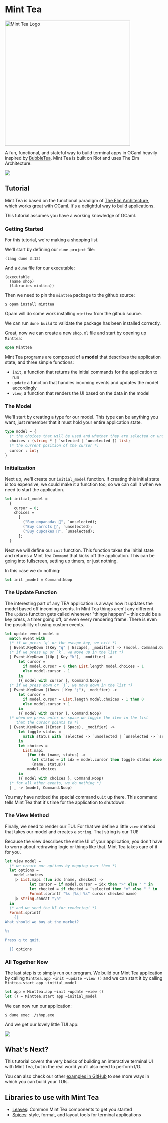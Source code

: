 # Mint Tea
<img src="https://github.com/dmmulroy/minttea/assets/2755722/e9e96e73-1f7f-4b8f-8bb1-445308dfe8bd" alt="Mint Tea Logo" width="400"/>

A fun, functional, and stateful way to build terminal apps in OCaml heavily
inspired by [BubbleTea][bubbletea]. Mint Tea is built on Riot and uses The Elm
Architecture.

[bubbletea]: https://github.com/charmbracelet/bubbletea

<img src="https://github.com/leostera/minttea/raw/main/examples/views/demo.gif"/>

## Tutorial

Mint Tea is based on the functional paradigm of [The Elm
Architecture][tea], which works great with OCaml. It's a delightful
way to build applications.

This tutorial assumes you have a working knowledge of OCaml.

[tea]: https://guide.elm-lang.org/architecture/

### Getting Started

For this tutorial, we're making a shopping list.

We'll start by defining our `dune-project` file:

```dune
(lang dune 3.12)
```

And a `dune` file for our executable:

```dune
(executable
  (name shop)
  (libraries minttea))
```

Then we need to pin the `minttea` package to the github source:

```
$ opam install minttea
```

Opam will do some work installing `minttea` from the github source.

We can run `dune build` to validate the package has been installed correctly.

Great, now we can create a new `shop.ml` file and start by opening up `Minttea`:

```ocaml
open Minttea
```

Mint Tea programs are composed of a **model** that describes the application
state, and three simple functions:

* `init`, a function that returns the initial commands for the application to
  run
* `update` a function that handles incoming events and updates the model
  accordingly
* `view`, a function that renders the UI based on the data in the model

### The Model

We'll start by creating a type for our model. This type can be anything you
want, just remember that it must hold your entire application state.

<!-- $MDX file=./examples/basic/main.ml,part=model -->
```ocaml
type model = {
  (* the choices that will be used and whether they are selected or unselected *)
  choices : (string * [ `selected | `unselected ]) list;
  (* the current position of the cursor *)
  cursor : int;
}
```

### Initialization

Next up, we'll create our `initial_model` function. If creating this initial
state is too expensive, we could make it a function too, so we can call it when
we need to start the application.

<!-- $MDX file=./examples/basic/main.ml,part=initial_model -->
```ocaml
let initial_model =
  {
    cursor = 0;
    choices =
      [
        ("Buy empanadas 🥟", `unselected);
        ("Buy carrots 🥕", `unselected);
        ("Buy cupcakes 🧁", `unselected);
      ];
  }
```

Next we will define our `init` function. This function takes the initial state
and returns a Mint Tea `Command` that kicks off the application. This can be
going into fullscreen, setting up timers, or just nothing. 

In this case we do nothing:

<!-- $MDX file=./examples/basic/main.ml,part=init -->
```ocaml
let init _model = Command.Noop
```

### The Update Function

The interesting part of any TEA application is always how it updates the model
based off incoming events. In Mint Tea things aren't any different. The
`update` function gets called whenever "things happen" – this could be a key
press, a timer going off, or even every rendering frame. There is even the
possibility of using custom events.

<!-- $MDX file=./examples/basic/main.ml,part=update -->
```ocaml
let update event model =
  match event with
  (* if we press `q` or the escape key, we exit *)
  | Event.KeyDown ((Key "q" | Escape), _modifier) -> (model, Command.Quit)
  (* if we press up or `k`, we move up in the list *)
  | Event.KeyDown ((Up | Key "k"), _modifier) ->
      let cursor =
        if model.cursor = 0 then List.length model.choices - 1
        else model.cursor - 1
      in
      ({ model with cursor }, Command.Noop)
  (* if we press down or `j`, we move down in the list *)
  | Event.KeyDown ((Down | Key "j"), _modifier) ->
      let cursor =
        if model.cursor = List.length model.choices - 1 then 0
        else model.cursor + 1
      in
      ({ model with cursor }, Command.Noop)
  (* when we press enter or space we toggle the item in the list
     that the cursor points to *)
  | Event.KeyDown ((Enter | Space), _modifier) ->
      let toggle status =
        match status with `selected -> `unselected | `unselected -> `selected
      in
      let choices =
        List.mapi
          (fun idx (name, status) ->
            let status = if idx = model.cursor then toggle status else status in
            (name, status))
          model.choices
      in
      ({ model with choices }, Command.Noop)
  (* for all other events, we do nothing *)
  | _ -> (model, Command.Noop)
```

You may have noticed the special command `Quit` up there. This command tells
Mint Tea that it's time for the application to shutdown.

### The View Method

Finally, we need to render our TUI. For that we define a little `view` method
that takes our model and creates a `string`. That string is our TUI!

Because the view describes the entire UI of your application, you don't have to
worry about redrawing logic or things like that. Mint Tea takes care of it for
you.

<!-- $MDX file=./examples/basic/main.ml,part=view -->
```ocaml
let view model =
  (* we create our options by mapping over them *)
  let options =
    model.choices
    |> List.mapi (fun idx (name, checked) ->
           let cursor = if model.cursor = idx then ">" else " " in
           let checked = if checked = `selected then "x" else " " in
           Format.sprintf "%s [%s] %s" cursor checked name)
    |> String.concat "\n"
  in
  (* and we send the UI for rendering! *)
  Format.sprintf
    {|
What should we buy at the market?

%s

Press q to quit.

  |} options
```

### All Together Now

The last step is to simply run our program. We build our Mint Tea application
by calling `Minttea.app ~init ~update ~view ()` and we can start it by calling
`Minttea.start app ~initial_model`

<!-- $MDX file=./examples/basic/main.ml,part=start -->
```ocaml
let app = Minttea.app ~init ~update ~view ()
let () = Minttea.start app ~initial_model
```

We can now run our application:

`$ dune exec ./shop.exe`

And we get our lovely little TUI app:

<img src="https://github.com/leostera/minttea/raw/main/examples/basic/demo.gif"/>

## What's Next?

This tutorial covers the very basics of building an interactive terminal UI
with Mint Tea, but in the real world you'll also need to perform I/O.

You can also check our other [examples in GitHub](https://github.com/leostera/minttea/tree/main/examples) to see more ways in which
you can build your TUIs.

## Libraries to use with Mint Tea

* [Leaves](./leaves): Common Mint Tea components to get you started
* [Spices](./spices): style, format, and layout tools for terminal applications
